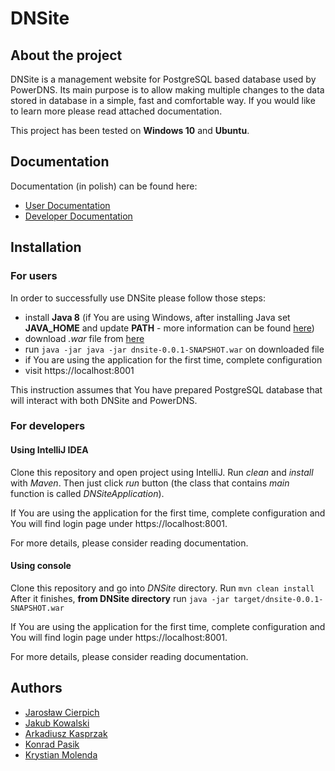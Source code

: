 # DNSite

## About the project
DNSite is a management website for PostgreSQL based database used by PowerDNS. Its main purpose is to allow making multiple changes to the data stored in database in a simple, fast and comfortable way. If you would like to learn more please read attached documentation.

This project has been tested on **Windows 10** and **Ubuntu**.

## Documentation
Documentation (in polish) can be found here:
* [User Documentation](https://github.com/agh-ki-io/DNSite/blob/master/documentation/userGuide/dokumentacja_uzytkownika.pdf)
* [Developer Documentation](https://github.com/agh-ki-io/DNSite/blob/master/documentation/technicalDocumentation/dokumentacja_techniczna.pdf)

## Installation

### For users
In order to successfully use DNSite please follow those steps:
 * install **Java 8** (if You are using Windows, after installing Java set **JAVA_HOME** and update **PATH** - more information can be found [here](https://javatutorial.net/set-java-home-windows-10))
 * download *.war* file from [here](https://drive.google.com/drive/folders/1Og7IyqD11dZidbaHRg74Lt1glxVRp3ls)
 * run `java -jar java -jar dnsite-0.0.1-SNAPSHOT.war` on downloaded file
 * if You are using the application for the first time, complete configuration 
 * visit https://localhost:8001

This instruction assumes that You have prepared PostgreSQL database that will interact with both DNSite and PowerDNS.

### For developers

#### Using IntelliJ IDEA
Clone this repository and open project using IntelliJ. Run *clean* and *install* with *Maven*.
Then just click *run* button (the class that contains *main* function is called *DNSiteApplication*).

If You are using the application for the first time, complete configuration and You will find login page under https://localhost:8001.

For more details, please consider reading documentation.

#### Using console
Clone this repository and go into *DNSite* directory. Run
`mvn clean install`
After it finishes, **from DNSite directory** run 
`java -jar target/dnsite-0.0.1-SNAPSHOT.war`

If You are using the application for the first time, complete configuration and You will find login page under https://localhost:8001.

For more details, please consider reading documentation.

## Authors
* [Jarosław Cierpich](https://github.com/Loniowsky)
* [Jakub Kowalski](https://github.com/JakubKowalski1997)
* [Arkadiusz Kasprzak](https://github.com/arokasprz100)
* [Konrad Pasik](https://github.com/Pasik97)
* [Krystian Molenda](https://github.com/pierwiastekzminusjeden)
